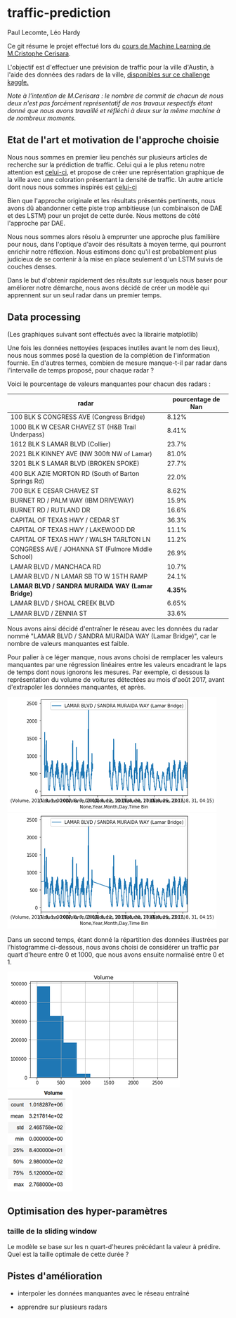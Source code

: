 # traffic-prediction

Paul Lecomte, Léo Hardy

Ce git résume le projet effectué lors du [cours de Machine Learning de M.Cristophe Cerisara](https://members.loria.fr/CCerisara/#courses/machine_learning/).

L'objectif est d'effectuer une prévision de traffic pour la ville d'Austin, à l'aide des données des radars de la ville, [disponibles sur ce challenge kaggle.](https://www.kaggle.com/vinayshanbhag/radar-traffic-data)

*Note à l'intention de M.Cerisara : le nombre de commit de chacun de nous deux n'est pas forcément représentatif de nos travaux respectifs étant donné que nous avons travaillé et réfléchi à deux sur la même machine à de nombreux moments.*

## Etat de l'art et motivation de l'approche choisie

Nous nous sommes en premier lieu penchés sur plusieurs articles de recherche sur la prédiction de traffic.
Celui qui a le plus retenu notre attention est [celui-ci](https://www.researchgate.net/publication/333096680_Deep_Autoencoder_Neural_Networks_for_Short-Term_Traffic_Congestion_Prediction_of_Transportation_Networks), et propose de créer une représentation graphique de la ville avec une coloration présentant la densité de traffic.
Un autre article dont nous nous sommes inspirés est [celui-ci](https://www.researchgate.net/publication/340158853_Air_Pollution_Prediction_Using_Long_Short-Term_Memory_LSTM_and_Deep_Autoencoder_DAE_Models/link/5e7b59f7299bf1f3874008f0/download)

Bien que l'approche originale et les résultats présentés pertinents, nous avons dû abandonner cette piste trop ambitieuse (un combinaison de DAE et des LSTM) pour un projet de cette durée. Nous mettons de côté l'approche par DAE.


Nous nous sommes alors résolu à emprunter une approche plus familière pour nous, dans l'optique d'avoir des résultats à moyen terme, qui pourront enrichir notre réflexion.
Nous estimons donc qu'il est probablement plus judicieux de se contenir à la mise en place seulement d'un LSTM suivis de couches denses.


Dans le but d'obtenir rapidement des résultats sur lesquels nous baser pour améliorer notre démarche, nous avons décidé de créer un modèle qui apprennent sur un seul radar dans un premier temps.


## Data processing

(Les graphiques suivant sont effectués avec la librairie matplotlib)

Une fois les données nettoyées (espaces inutiles avant le nom des lieux), nous nous sommes posé la question de la complétion de l'information fournie. En d'autres termes, combien de mesure manque-t-il par radar dans l'intervalle de temps proposé, pour chaque radar ?

Voici le pourcentage de valeurs manquantes pour chacun des radars :

radar | pourcentage de Nan
---|---
100 BLK S CONGRESS AVE (Congress Bridge) | 8.12%
1000 BLK W CESAR CHAVEZ ST (H&B Trail Underpass) | 8.41%
1612 BLK S LAMAR BLVD (Collier) | 23.7%
2021 BLK KINNEY AVE (NW 300ft NW of Lamar) | 81.0%
3201 BLK S LAMAR BLVD (BROKEN SPOKE) | 27.7%
400 BLK AZIE MORTON RD (South of Barton Springs Rd) | 22.0%
700 BLK E CESAR CHAVEZ ST | 8.62%
BURNET RD / PALM WAY (IBM DRIVEWAY) | 15.9%
BURNET RD / RUTLAND DR | 16.6%
CAPITAL OF TEXAS HWY / CEDAR ST | 36.3%
CAPITAL OF TEXAS HWY / LAKEWOOD DR | 11.1%
CAPITAL OF TEXAS HWY / WALSH TARLTON LN | 11.2%
CONGRESS AVE / JOHANNA ST (Fulmore Middle School) | 26.9%
LAMAR BLVD / MANCHACA RD | 10.7%
LAMAR BLVD / N LAMAR SB TO W 15TH RAMP | 24.1%
**LAMAR BLVD / SANDRA MURAIDA WAY (Lamar Bridge)** | **4.35%**
LAMAR BLVD / SHOAL CREEK BLVD | 6.65%
LAMAR BLVD / ZENNIA ST | 33.6%

Nous avons ainsi décidé d'entraîner le réseau avec les données du radar nommé "LAMAR BLVD / SANDRA MURAIDA WAY (Lamar Bridge)", car le nombre de valeurs manquantes est faible.

Pour palier à ce léger manque, nous avons choisi de remplacer les valeurs manquantes par une régression linéaires entre les valeurs encadrant le laps de temps dont nous ignorons les mesures.
Par exemple, ci dessous la représentation du volume de voitures détectées au mois d'août 2017, avant d'extrapoler les données manquantes, et après.

![lamar_sept_2017_rough_datat](./images/lamar_sept_2017_rough_data.png)
![lamar_sept_2017_extrapolation](./images/lamar_sept_2017_extrapolation.png)

Dans un second temps, étant donné la répartition des données illustrées par l'histogramme ci-dessous, nous avons choisi de considérer un traffic par quart d'heure entre 0 et 1000, que nous avons ensuite normalisé entre 0 et 1.

![volume_repartition](./images/volume_repartition.png)
![volume_stats](./images/volume_stats.png)

## Optimisation des hyper-paramètres

### taille de la sliding window

Le modèle se base sur les n quart-d'heures précédant la valeur à prédire. Quel est la taille optimale de cette durée ?


## Pistes d'amélioration

- interpoler les données manquantes avec le réseau entraîné

- apprendre sur plusieurs radars
